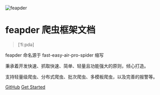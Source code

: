 ![feapder](http://markdown-media.oss-cn-beijing.aliyuncs.com/2021/02/08/feapder.png?x-oss-process=style/markdown-media)

#  feapder 爬虫框架文档

> [ˈfiːpdə]

feapder 命名源于 fast-easy-air-pro-spider 缩写

秉承着开发快速、抓取快速、简单、轻量且功能强大的原则，倾心打造。

支持轻量级爬虫、分布式爬虫、批次爬虫、多模板爬虫，以及完善的报警等。


[GitHub](https://github.com/Boris-code/feapder)
[Get Started](README.md)
